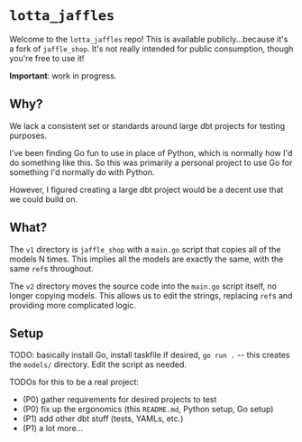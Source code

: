 # `lotta_jaffles`

Welcome to the `lotta_jaffles` repo! This is available publicly...because it's a fork of `jaffle_shop`. It's not really intended for public consumption, though you're free to use it!

**Important**: work in progress.

## Why?

We lack a consistent set or standards around large dbt projects for testing purposes.

I've been finding Go fun to use in place of Python, which is normally how I'd do something like this. So this was primarily a personal project to use Go for something I'd normally do with Python.

However, I figured creating a large dbt project would be a decent use that we could build on.

## What?

The `v1` directory is `jaffle_shop` with a `main.go` script that copies all of the models N times. This implies all the models are exactly the same, with the same `ref`s throughout.

The `v2` directory moves the source code into the `main.go` script itself, no longer copying models. This allows us to edit the strings, replacing `ref`s and providing more complicated logic.

## Setup

TODO: basically install Go, install taskfile if desired, `go run .` -- this creates the `models/` directory. Edit the script as needed.

TODOs for this to be a real project:

- (P0) gather requirements for desired projects to test
- (P0) fix up the ergonomics (this `README.md`, Python setup, Go setup)
- (P1) add other dbt stuff (tests, YAMLs, etc.)
- (P1) a lot more...

